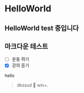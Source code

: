# HelloWorld<br/>
HelloWorld
test 중입니다 
----

## 마크다운 테스트 
- [ ] 운동 하기
- [x] 강의 듣기

hello

>dkssud
🎨 win+. 
